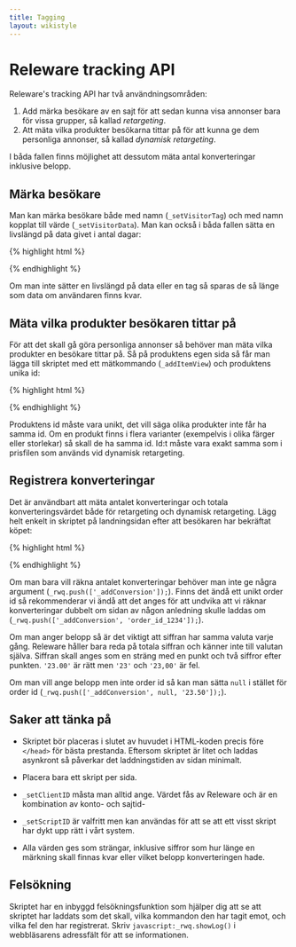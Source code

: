 ```yaml
---
title: Tagging
layout: wikistyle
---
```


# Releware tracking API

Releware's tracking API har två användningsområden:

1. Add märka besökare av en sajt för att sedan kunna visa annonser bara för
vissa grupper, så kallad *retargeting*.
2. Att mäta vilka produkter besökarna tittar på för att kunna ge dem
personliga annonser, så kallad *dynamisk retargeting*.

I båda fallen finns möjlighet att dessutom mäta antal konverteringar inklusive
belopp.

## Märka besökare

Man kan märka besökare både med namn (`_setVisitorTag`) och med namn kopplat
till värde (`_setVisitorData`). Man kan också i båda fallen sätta en livslängd
på data givet i antal dagar:

{% highlight html %}
<script type="text/javascript">
  var _rwq = _rwq || [];

  _rwq.push(['_setClientID', 'PellesDatorer_pellesdatorer.se']);
  _rwq.push(['_setScriptID', '68b7d9a0-6dab-11e1-b0c4-0800200c9a66']);

  // Märk besökaren som en man.
  _rwq.push(['_setVisitorData', 'gender', 'male']);
  // Märk att besökaren har tittat på en viss kategori, men spara bara i 20 dagar.
  _rwq.push(['_setVisitorData', 'kategory', window.shopCategory, '20']);

  // Märk besökaren som en registrerad användare.
  _rwq.push(['_setVisitorTag', 'registered-user']);
  // Märk besökaren när han loggar in, men spara bara i en vecka.
  _rwq.push(['_setVisitorTag', 'recently-logged-in', '7']);

  (function() {
    var rw = document.createElement('script'); rw.type = 'text/javascript'; rw.async = true;
    rw.src = ('https:' == document.location.protocol ? 'https://' : 'http://') + 'www.releware.net/js/v1/rwa.js';
    var s = document.getElementsByTagName('script')[0]; s.parentNode.insertBefore(rw, s);
  })();
</script>
{% endhighlight %}

Om man inte sätter en livslängd på data eller en tag så sparas de så länge som data om användaren finns kvar.


## Mäta vilka produkter besökaren tittar på

För att det skall gå göra personliga annonser så behöver man mäta vilka
produkter en besökare tittar på. Så på produktens egen sida så får man lägga
till skriptet med ett mätkommando (`_addItemView`) och produktens unika id:

{% highlight html %}
<script type="text/javascript">
  var _rwq = _rwq || [];

  _rwq.push(['_setClientID', 'PellesDatorer_pellesdatorer.se']);
  _rwq.push(['_setScriptID', '68b7d9a0-6dab-11e1-b0c4-0800200c9a66']);

  // Registrera att besökaren tittar på produkten med id 'ref_1234'.
  _rwq.push(['_addItemView', 'ref_1234']);

  // Passa på att tagga besökaren på samma gång.
  _rwq.push(['_setVisitorTag', 'registered-user']);

  (function() {
    var rw = document.createElement('script'); rw.type = 'text/javascript'; rw.async = true;
    rw.src = ('https:' == document.location.protocol ? 'https://' : 'http://') + 'www.releware.net/js/v1/rwa.js';
    var s = document.getElementsByTagName('script')[0]; s.parentNode.insertBefore(rw, s);
  })();
</script>
{% endhighlight %}

Produktens id måste vara unikt, det vill säga olika produkter inte får ha
samma id. Om en produkt finns i flera varianter (exempelvis i olika färger
eller storlekar) så skall de ha samma id. Id:t måste vara exakt samma som i
prisfilen som används vid dynamisk retargeting.


## Registrera konverteringar

Det är användbart att mäta antalet konverteringar och totala
konverteringsvärdet både för retargeting och dynamisk retargeting. Lägg helt
enkelt in skriptet på landningsidan efter att besökaren har bekräftat köpet:

{% highlight html %}
<script type="text/javascript">
  var _rwq = _rwq || [];

  _rwq.push(['_setClientID', 'PellesDatorer_pellesdatorer.se']);
  _rwq.push(['_setScriptID', '68b7d9a0-6dab-11e1-b0c4-0800200c9a66']);

  // _addConversion med order id, belopp och ordertyp. Alla parametrarna är valfria.
  _rwq.push(['_addConversion', 'id1234', '150.00', 'purchase']);

  // Det är vanligt att tagga att besökaren har köpt för då kan man välja
  // att inte längre visa en kampanj för den besökaren.
  _rwq.push(['_setVisitorTag', 'registered-user']);

  (function() {
    var rw = document.createElement('script'); rw.type = 'text/javascript'; rw.async = true;
    rw.src = ('https:' == document.location.protocol ? 'https://' : 'http://') + 'www.releware.net/js/v1/rwa.js';
    var s = document.getElementsByTagName('script')[0]; s.parentNode.insertBefore(rw, s);
  })();
</script>
{% endhighlight %}

Om man bara vill räkna antalet konverteringar behöver man inte ge några
argument (`_rwq.push(['_addConversion']);`). Finns det ändå ett unikt order id
så rekommenderar vi ändå att det anges för att undvika att vi räknar
konverteringar dubbelt om sidan av någon anledning skulle laddas om
(`_rwq.push(['_addConversion', 'order_id_1234']);`).

Om man anger belopp så är det viktigt att siffran har samma
valuta varje gång. Releware håller bara reda på totala siffran och känner inte
till valutan själva. Siffran skall anges som en sträng med en punkt och två
siffror efter punkten. `'23.00'` är rätt men `'23'` och `'23,00'` är fel.

Om man vill ange belopp men inte order id så kan man sätta `null` i stället
för order id (`_rwq.push(['_addConversion', null, '23.50']);`).


## Saker att tänka på

* Skriptet bör placeras i slutet av huvudet i HTML-koden precis före `</head>`
för bästa prestanda. Eftersom skriptet är litet och laddas asynkront så
påverkar det laddningstiden av sidan minimalt.

* Placera bara ett skript per sida.

* `_setClientID` måsta man alltid ange. Värdet fås av Releware och är en
kombination av konto- och sajtid-

* `_setScriptID` är valfritt men kan användas för att se att ett visst
skript har dykt upp rätt i vårt system.

* Alla värden ges som strängar, inklusive siffror som hur länge en märkning
skall finnas kvar eller vilket belopp konverteringen hade.


## Felsökning

Skriptet har en inbyggd felsökningsfunktion som hjälper dig att se att
skriptet har laddats som det skall, vilka kommandon den har tagit emot, och
vilka fel den har registrerat. Skriv `javascript:_rwq.showLog()` i
webbläsarens adressfält för att se informationen.
